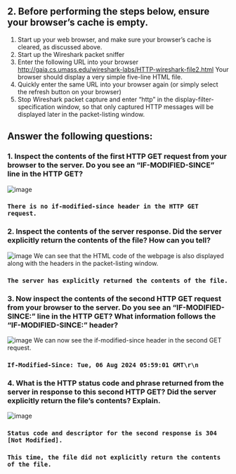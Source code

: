 ## 2. Before performing the steps below, ensure your browser’s cache is empty.

1. Start up your web browser, and make sure your browser’s cache is cleared, as discussed above.
2. Start up the Wireshark packet sniffer
3. Enter the following URL into your browser
http://gaia.cs.umass.edu/wireshark-labs/HTTP-wireshark-file2.html
Your browser should display a very simple five-line HTML file.
4. Quickly enter the same URL into your browser again (or simply select the refresh button on your browser)
5. Stop Wireshark packet capture and enter “http” in the display-filter-specification window, so that only captured HTTP messages will be displayed later in the packet-listing window.

## Answer the following questions:

### 1. Inspect the contents of the first HTTP GET request from your browser to the server. Do you see an “IF-MODIFIED-SINCE” line in the HTTP GET?

![image](https://github.com/user-attachments/assets/a349a086-98e8-4fb4-ab32-56aa34537a09)
### ```There is no if-modified-since header in the HTTP GET request.```

### 2. Inspect the contents of the server response. Did the server explicitly return the contents of the file? How can you tell?

![image](https://github.com/user-attachments/assets/6ac533c7-32c5-4cd4-a123-be51f00c5e7f)
We can see that the HTML code of the webpage is also displayed along with the headers in the packet-listing window.
### ```The server has explicitly returned the contents of the file.```

### 3. Now inspect the contents of the second HTTP GET request from your browser to the server. Do you see an “IF-MODIFIED-SINCE:” line in the HTTP GET? What information follows the “IF-MODIFIED-SINCE:” header?

![image](https://github.com/user-attachments/assets/3deb95e6-6f51-46a1-934c-ab801cf11c08)
We can now see the if-modified-since header in the second GET request.
### ```If-Modified-Since: Tue, 06 Aug 2024 05:59:01 GMT\r\n```

### 4. What is the HTTP status code and phrase returned from the server in response to this second HTTP GET? Did the server explicitly return the file’s contents? Explain.

![image](https://github.com/user-attachments/assets/e0ad97e1-561d-455b-991f-d2d0aa0f90e8)
### ```Status code and descriptor for the second response is 304 [Not Modified].```
### ```This time, the file did not explicitly return the contents of the file.```



